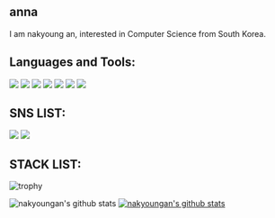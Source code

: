## anna

I  am nakyoung an, interested in Computer Science from South Korea. 

## Languages and Tools:
<img src="https://img.shields.io/badge/-C-A8B9CC?style=flat&logo=C"/></a>
<img src="https://img.shields.io/badge/-Python-3776AB?style=flat&logo=Python"/></a>
<img src="https://img.shields.io/badge/-Java-007396?style=flat&logo=Java"/></a>
<img src="https://img.shields.io/badge/-HTML5-E34FF26?style=flat&logo=HTML5"/></a>
<img src="https://img.shields.io/badge/-CSS3-1572B6?style=flat&logo=CSS3"/></a>
<img src="https://img.shields.io/badge/-Javascript-F7DF1E?style=flat&logo=Javascript"/></a>
<img src="https://img.shields.io/badge/-React-61DAFB?style=flat&logo=React"/></a>

## SNS LIST:
<a href="https://www.instagram.com/dksskrud/" target="_blank"><img src="https://img.shields.io/badge/Instagram-E4405F?style=flat-square&logo=Instagram&logoColor=white"/></a>
<a href="https://blog.naver.com/anna5638" target="_blank"><img src="https://img.shields.io/badge/Blog-03C75A?style=flat-square&logo=Naver&logoColor=white"/></a>

## STACK LIST:
![trophy](https://github-profile-trophy.vercel.app/?username=nakyoungan)

![nakyoungan's github stats](https://github-readme-stats.vercel.app/api?username=nakyoungan&show_icons=true)
[![nakyoungan's github stats](https://github-readme-stats.vercel.app/api/top-langs/?username=nakyoungan&show_icons=true&hide_border=true&title_color=004386&icon_color=004386&layout=compact)](https://github.com/nakyoungan)

